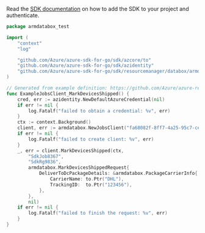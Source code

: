 Read the [SDK documentation](https://github.com/Azure/azure-sdk-for-go/blob/sdk%2Fresourcemanager%2Fdatabox%2Farmdatabox%2Fv1.0.0/sdk/resourcemanager/databox/armdatabox/README.md) on how to add the SDK to your project and authenticate.

```go
package armdatabox_test

import (
	"context"
	"log"

	"github.com/Azure/azure-sdk-for-go/sdk/azcore/to"
	"github.com/Azure/azure-sdk-for-go/sdk/azidentity"
	"github.com/Azure/azure-sdk-for-go/sdk/resourcemanager/databox/armdatabox"
)

// Generated from example definition: https://github.com/Azure/azure-rest-api-specs/tree/main/specification/databox/resource-manager/Microsoft.DataBox/stable/2022-02-01/examples/MarkDevicesShipped.json
func ExampleJobsClient_MarkDevicesShipped() {
	cred, err := azidentity.NewDefaultAzureCredential(nil)
	if err != nil {
		log.Fatalf("failed to obtain a credential: %v", err)
	}
	ctx := context.Background()
	client, err := armdatabox.NewJobsClient("fa68082f-8ff7-4a25-95c7-ce9da541242f", cred, nil)
	if err != nil {
		log.Fatalf("failed to create client: %v", err)
	}
	_, err = client.MarkDevicesShipped(ctx,
		"SdkJob8367",
		"SdkRg9836",
		armdatabox.MarkDevicesShippedRequest{
			DeliverToDcPackageDetails: &armdatabox.PackageCarrierInfo{
				CarrierName: to.Ptr("DHL"),
				TrackingID:  to.Ptr("123456"),
			},
		},
		nil)
	if err != nil {
		log.Fatalf("failed to finish the request: %v", err)
	}
}
```
